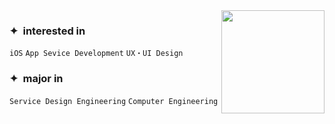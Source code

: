 <img align='right' src="https://github-readme-stats.vercel.app/api?username=anyukyung" height="165">

### ✦&nbsp; interested in  

`iOS` `App Sevice Development` `UX・UI Design`  
### ✦&nbsp; major in  
`Service Design Engineering` `Computer Engineering`  

 
<!--
**anyukyung/anyukyung** is a ✨ _special_ ✨ repository because its `README.md` (this file) appears on your GitHub profile.

# UX・UI Designer ✦ iOS Developer
✦&nbsp; I’m currently learning Service Design Engineering & Computer Science Engineering  
### interested in...
✦&nbsp; iOS  
✦&nbsp; Service Design   
✦&nbsp; UX・UI Design  
Here are some ideas to get you started:

### Hi there 👋

- 🌱 I’m currently learning iOS

- 🔭 I’m currently working on ...
- 🌱 I’m currently learning ...
- 👯 I’m looking to collaborate on ...
- 🤔 I’m looking for help with ...
- 💬 Ask me about ...
- 📫 How to reach me: ...
- 😄 Pronouns: ...
- ⚡ Fun fact: ...
-->
